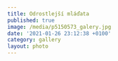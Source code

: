 ```yaml
---
title: Odrostlejší mláďata
published: true
image: /media/p5150573_galery.jpg
date: '2021-01-26 23:12:38 +0100'
category: gallery
layout: photo
---
```


